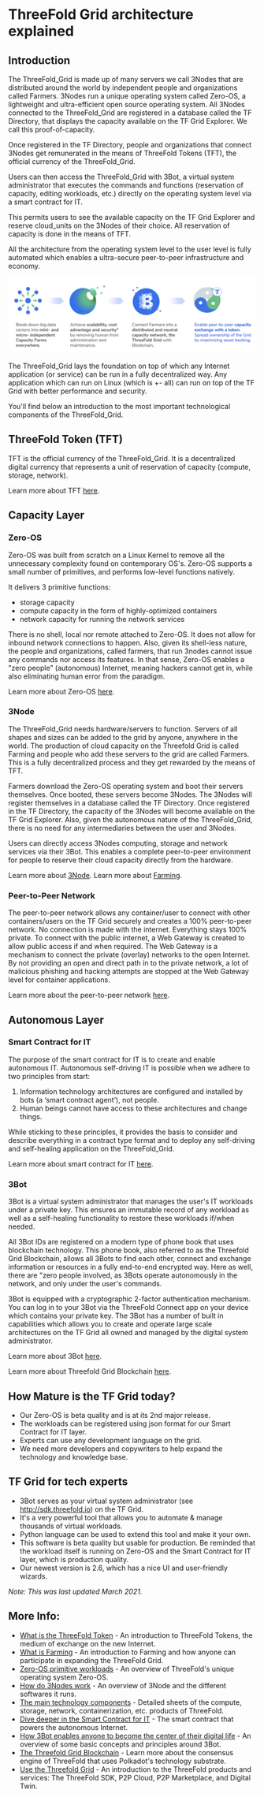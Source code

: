 # ThreeFold Grid architecture explained

## Introduction 

The ThreeFold_Grid is made up of many servers we call 3Nodes that are distributed around the world by independent people and organizations called Farmers. 3Nodes run a unique operating system called Zero-OS, a lightweight and ultra-efficient open source operating system. All 3Nodes connected to the ThreeFold_Grid are registered in a database called the TF Directory, that displays the capacity available on the TF Grid Explorer. We call this proof-of-capacity. 

Once registered in the TF Directory, people and organizations that connect 3Nodes get remunerated in the means of ThreeFold Tokens (TFT), the official currency of the ThreeFold_Grid. 

Users can then access the ThreeFold_Grid with 3Bot, a virtual system administrator that executes the commands and functions (reservation of capacity, editing workloads, etc.) directly on the operating system level via a smart contract for IT.  

This permits users to see the available capacity on the TF Grid Explorer and reserve cloud_units on the 3Nodes of their choice. All reservation of capacity is done in the means of TFT.

All the architecture from the operating system level to the user level is fully automated which enables a ultra-secure peer-to-peer infrastructure and economy. 

![](img/tf_principle_banner.png)

The ThreeFold_Grid lays the foundation on top of which any Internet application (or service) can be run in a fully decentralized way. Any application which can run on Linux (which is +- all) can run on top of the TF Grid with better performance and security.

You'll find below an introduction to the most important technological components of the ThreeFold_Grid.

## ThreeFold Token (TFT)

TFT is the official currency of the ThreeFold_Grid. It is a decentralized digital currency that represents a unit of reservation of capacity (compute, storage, network).

Learn more about TFT [here](token_what).

## Capacity Layer 

### Zero-OS

Zero-OS was built from scratch on a Linux Kernel to remove all the unnecessary complexity found on contemporary OS's. Zero-OS supports a small number of primitives, and performs low-level functions natively. 

It delivers 3 primitive functions: 
- storage capacity
- compute capacity in the form of highly-optimized containers
- network capacity for running the network services

There is no shell, local nor remote attached to Zero-OS. It does not allow for inbound network connections to happen. Also, given its shell-less nature, the people and organizations, called farmers, that run 3nodes cannot issue any commands nor access its features. In that sense, Zero-OS enables a "zero people" (autonomous) Internet, meaning hackers cannot get in, while also eliminating human error from the paradigm. 

Learn more about Zero-OS [here](part2_3node_primitive_workloads).

### 3Node

The ThreeFold_Grid needs hardware/servers to function. Servers of all shapes and sizes can be added to the grid by anyone, anywhere in the world. The production of cloud capacity on the Threefold Grid is called Farming and people who add these servers to the grid are called Farmers. This is a fully decentralized process and they get rewarded by the means of TFT. 

Farmers download the Zero-OS operating system and boot their servers themselves. Once booted, these servers become 3Nodes. The 3Nodes will register themselves in a database called the TF Directory. Once registered in the TF Directory, the capacity of the 3Nodes will become available on the TF Grid Explorer. Also, given the autonomous nature of the ThreeFold_Grid, there is no need for any intermediaries between the user and 3Nodes. 

Users can directly access 3Nodes computing, storage and network services via their 3Bot. This enables a complete peer-to-peer environment for people to reserve their cloud capacity directly from the hardware.

Learn more about [3Node](part1_the_3node).
Learn more about [Farming](farming_intro).

### Peer-to-Peer Network

The peer-to-peer network allows any container/user to connect with other containers/users on the TF Grid securely and creates a 100% peer-to-peer network. No connection is made with the internet. Everything stays 100% private. To connect with the public internet, a Web Gateway is created to allow public access if and when required. The Web Gateway is a mechanism to connect the private (overlay) networks to the open Internet. By not providing an open and direct path in to the private network, a lot of malicious phishing and hacking attempts are stopped at the Web Gateway level for container applications. 

Learn more about the peer-to-peer network [here](hercules_network).

## Autonomous Layer

### Smart Contract for IT

The purpose of the smart contract for IT is to create and enable autonomous IT. Autonomous self-driving IT is possible when we adhere to two principles from start:

1. Information technology architectures are configured and installed by bots (a ‘smart contract agent’), not people.
2. Human beings cannot have access to these architectures and change things.

While sticking to these principles, it provides the basis to consider and describe everything in a contract type format and to deploy any self-driving and self-healing application on the ThreeFold_Grid.

Learn more about smart contract for IT [here](tftech:smartcontract_it).

### 3Bot

3Bot is a virtual system administrator that manages the user's IT workloads under a private key. This ensures an immutable record of any workload as well as a self-healing functionality to restore these workloads if/when needed. 

All 3Bot IDs are registered on a modern type of phone book that uses blockchain technology. This phone book, also referred to as the Threefold Grid Blockchain, allows all 3Bots to find each other, connect and exchange information or resources in a fully end-to-end encrypted way. Here as well, there are "zero people involved, as 3Bots operate autonomously in the network, and only under the user's commands. 

3Bot is equipped with a cryptographic 2-factor authentication mechanism. You can log in to your 3Bot via the ThreeFold Connect app on your device which contains your private key. The 3Bot has a number of built in capabilities which allows you to create and operate large scale architectures on the TF Grid all owned and managed by the digital system administrator. 

Learn more about 3Bot [here](part4_3bot_digital_avatar_digital_self).

Learn more about Threefold Grid Blockchain [here](consensus3).

## How Mature is the TF Grid today?

- Our Zero-OS is beta quality and is at its 2nd major release.
- The workloads can be registered using json format for our Smart Contract for IT layer.
- Experts can use any development language on the grid.
- We need more developers and copywriters to help expand the technology and knowledge base.

## TF Grid for tech experts

- 3Bot serves as your virtual system administrator (see http://sdk.threefold.io) on the TF Grid.
- It's a very powerful tool that allows you to automate & manage thousands of virtual workloads.
- Python language can be used to extend this tool and make it your own.
- This software is beta quality but usable for production. Be reminded that the workload itself is running on Zero-OS and the Smart Contract for IT layer, which is production quality.
- Our newest version is 2.6, which has a nice UI and user-friendly wizards.

*Note: This was last updated March 2021.*

## More Info:

- [What is the ThreeFold Token](token_what) - An introduction to ThreeFold Tokens, the medium of exchange on the new Internet.
- [What is Farming](farming_intro) - An introduction to Farming and how anyone can participate in expanding the ThreeFold Grid.
- [Zero-OS primitive workloads](part2_3node_primitive_workloads) - An overview of ThreeFold's unique operating system Zero-OS.
- [How do 3Nodes work](part1_the_3node) - An overview of 3Node and the different softwares it runs.
- [The main technology components](hercules_components) - Detailed sheets of the compute, storage, network, containerization, etc. products of ThreeFold.
- [Dive deeper in the Smart Contract for IT](tftech:smartcontract_it) - The smart contract that powers the autonomous Internet. 
- [How 3Bot enables anyone to become the center of their digital life](part3_smart_it_circles_3bot) - An overview of some basic concepts and principles around 3Bot.
- [The Threefold Grid Blockchain](consensus3) - Learn more about the consensus engine of ThreeFold that uses Polkadot's technology substrate.
- [Use the Threefold Grid](use_tfgrid) - An introduction to the ThreeFold products and services: The ThreeFold SDK, P2P Cloud, P2P Marketplace, and Digital Twin.










